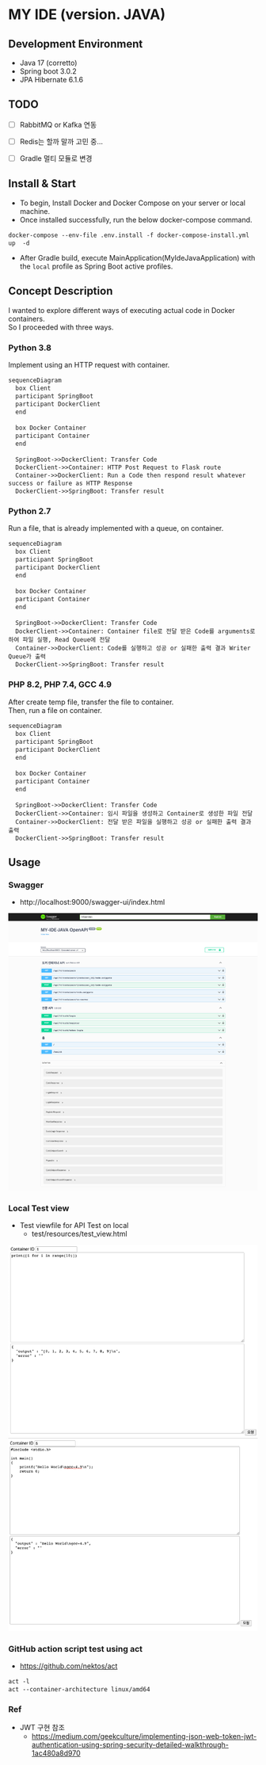 # MY IDE (version. JAVA)


## Development Environment
* Java 17 (corretto)
* Spring boot 3.0.2
* JPA Hibernate 6.1.6


## TODO
* [ ] RabbitMQ or Kafka 연동
* [ ] Redis는 할까 말까 고민 중...
* [ ] Gradle 멀티 모듈로 변경


## Install & Start
* To begin, Install Docker and Docker Compose on your server or local machine.
* Once installed successfully, run the below docker-compose command.
```shell
docker-compose --env-file .env.install -f docker-compose-install.yml up  -d
```
* After Gradle build, execute MainApplication(MyIdeJavaApplication) with the `local` profile as Spring Boot active profiles.


## Concept Description 
I wanted to explore different ways of executing actual code in Docker containers.  
So I proceeded with three ways.


### Python 3.8
Implement using an HTTP request with container.

```mermaid
sequenceDiagram
  box Client
  participant SpringBoot
  participant DockerClient
  end
  
  box Docker Container
  participant Container
  end
  
  SpringBoot->>DockerClient: Transfer Code 
  DockerClient->>Container: HTTP Post Request to Flask route
  Container->>DockerClient: Run a Code then respond result whatever success or failure as HTTP Response
  DockerClient->>SpringBoot: Transfer result
```


### Python 2.7
Run a file, that is already implemented with a queue, on container.

```mermaid
sequenceDiagram
  box Client
  participant SpringBoot
  participant DockerClient
  end
  
  box Docker Container
  participant Container
  end
  
  SpringBoot->>DockerClient: Transfer Code 
  DockerClient->>Container: Container file로 전달 받은 Code를 arguments로 하여 파일 실행, Read Queue에 전달
  Container->>DockerClient: Code를 실행하고 성공 or 실패한 출력 결과 Writer Queue가 출력
  DockerClient->>SpringBoot: Transfer result
```


### PHP 8.2, PHP 7.4, GCC 4.9
After create temp file, transfer the file to container.  
Then, run a file on container.

```mermaid
sequenceDiagram
  box Client
  participant SpringBoot
  participant DockerClient
  end
  
  box Docker Container
  participant Container
  end
  
  SpringBoot->>DockerClient: Transfer Code 
  DockerClient->>Container: 임시 파일을 생성하고 Container로 생성한 파일 전달
  Container->>DockerClient: 전달 받은 파일을 실행하고 성공 or 실패한 출력 결과 출력
  DockerClient->>SpringBoot: Transfer result
```



## Usage
### Swagger
* http://localhost:9000/swagger-ui/index.html

![](.README_images/1241e6dc.png)


### Local Test view
* Test viewfile for API Test on local
  * test/resources/test_view.html

![](.README_images/faf642de.png)
![](.README_images/a4616146.png)



### GitHub action script test using act
* https://github.com/nektos/act
```shell
act -l
act --container-architecture linux/amd64
```


### Ref
* JWT 구현 참조
  * https://medium.com/geekculture/implementing-json-web-token-jwt-authentication-using-spring-security-detailed-walkthrough-1ac480a8d970
